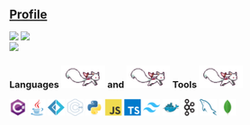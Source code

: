 ## [Profile](https://peter-present.xyz/)

<a href="https://github.com/phamhongphuc1999/phamhongphuc1999"><img src="https://github-readme-streak-stats.herokuapp.com/?user=phamhongphuc1999&theme=radical&hide_border=true&border_radius=11&card_width=500&card_height=200"></a>
<a href="https://github.com/phamhongphuc1999/phamhongphuc1999"><img src="https://github-readme-stats.vercel.app/api/top-langs/?username=phamhongphuc1999&exclude_repo=Project2,WebCore&langs_count=20&layout=donut-vertical&theme=tokyonight" /></a> <br />
<a href="https://github.com/phamhongphuc1999/phamhongphuc1999"><img src="https://github-readme-stats.vercel.app/api?username=phamhongphuc1999&show_icons=true&rank_icon=github&theme=radical" /></a> <br />

### Languages <img height="40" src="./kyubey.gif"/> and <img height="40" src="./kyubey.gif"/> Tools <img height="40" src="./kyubey.gif"/>

<div>
<img src="https://github.com/devicons/devicon/blob/master/icons/csharp/csharp-original.svg" width="30" height="30" />
<img src="https://github.com/devicons/devicon/blob/master/icons/java/java-original.svg" width="30" height="30" />
<img src="https://github.com/devicons/devicon/blob/master/icons/fsharp/fsharp-original.svg" width="30" height="30" />
<img src="https://github.com/devicons/devicon/blob/master/icons/cplusplus/cplusplus-line.svg" width="30" height="30" /> 
<img src="https://github.com/devicons/devicon/blob/master/icons/python/python-original.svg" width="30" height="30" /> 
<img src="https://github.com/devicons/devicon/blob/master/icons/javascript/javascript-original.svg" width="30" height="30" />
<img src="https://github.com/devicons/devicon/blob/master/icons/typescript/typescript-original.svg" width="30" height="30" />
<img src="https://github.com/devicons/devicon/blob/master/icons/tailwindcss/tailwindcss-original.svg" width="30" height="30" />
<img src="https://github.com/devicons/devicon/blob/master/icons/docker/docker-original.svg" width="30" height="30" />
<img src="https://github.com/devicons/devicon/blob/master/icons/apachekafka/apachekafka-original.svg" width="30" height="30" />
<img src="https://github.com/devicons/devicon/blob/master/icons/mysql/mysql-original.svg" width="30" height="30" />
<img src="https://github.com/devicons/devicon/blob/master/icons/mongodb/mongodb-original.svg" width="30" height="30" />
</div>
